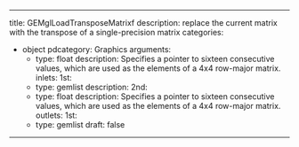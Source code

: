 
---
title: GEMglLoadTransposeMatrixf
description: replace the current matrix with the transpose of a single-precision matrix
categories:
  - object
pdcategory: Graphics
arguments:
    - type: float
      description: Specifies a pointer to sixteen consecutive values, which are used as the elements of a 4x4 row-major matrix.
inlets:
  1st:
    - type: gemlist
      description:
  2nd:
    - type: float
      description: Specifies a pointer to sixteen consecutive values, which are used as the elements of a 4x4 row-major matrix.
outlets:
  1st:
    - type: gemlist
draft: false
---

